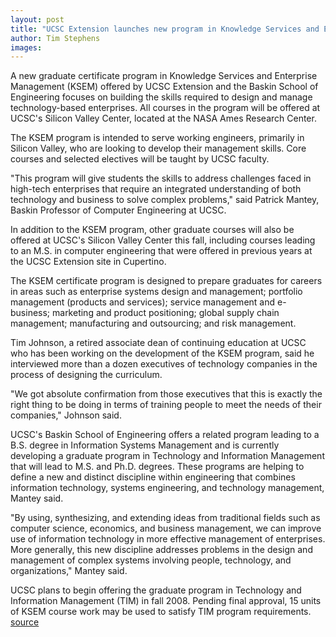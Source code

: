```yaml
---
layout: post
title: "UCSC Extension launches new program in Knowledge Services and Enterprise Management"
author: Tim Stephens
images:
---
```


A new graduate certificate program in Knowledge Services and Enterprise Management (KSEM) offered by UCSC Extension and the Baskin School of Engineering focuses on building the skills required to design and manage technology-based enterprises. All courses in the program will be offered at UCSC's Silicon Valley Center, located at the NASA Ames Research Center.

The KSEM program is intended to serve working engineers, primarily in Silicon Valley, who are looking to develop their management skills. Core courses and selected electives will be taught by UCSC faculty.

"This program will give students the skills to address challenges faced in high-tech enterprises that require an integrated understanding of both technology and business to solve complex problems," said Patrick Mantey, Baskin Professor of Computer Engineering at UCSC.

In addition to the KSEM program, other graduate courses will also be offered at UCSC's Silicon Valley Center this fall, including courses leading to an M.S. in computer engineering that were offered in previous years at the UCSC Extension site in Cupertino.

The KSEM certificate program is designed to prepare graduates for careers in areas such as enterprise systems design and management; portfolio management (products and services); service management and e-business; marketing and product positioning; global supply chain management; manufacturing and outsourcing; and risk management.

Tim Johnson, a retired associate dean of continuing education at UCSC who has been working on the development of the KSEM program, said he interviewed more than a dozen executives of technology companies in the process of designing the curriculum.

"We got absolute confirmation from those executives that this is exactly the right thing to be doing in terms of training people to meet the needs of their companies," Johnson said.

UCSC's Baskin School of Engineering offers a related program leading to a B.S. degree in Information Systems Management and is currently developing a graduate program in Technology and Information Management that will lead to M.S. and Ph.D. degrees. These programs are helping to define a new and distinct discipline within engineering that combines information technology, systems engineering, and technology management, Mantey said.

"By using, synthesizing, and extending ideas from traditional fields such as computer science, economics, and business management, we can improve use of information technology in more effective management of enterprises. More generally, this new discipline addresses problems in the design and management of complex systems involving people, technology, and organizations," Mantey said.

UCSC plans to begin offering the graduate program in Technology and Information Management (TIM) in fall 2008. Pending final approval, 15 units of KSEM course work may be used to satisfy TIM program requirements.
[source](http://www1.ucsc.edu/currents/06-07/09-11/certificate.asp "Permalink to certificate")
